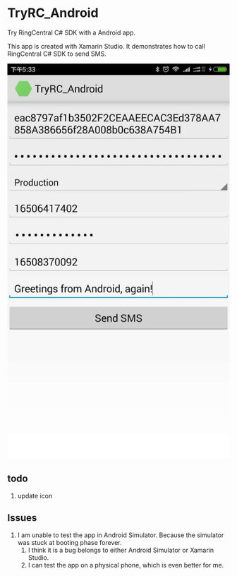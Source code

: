 # TryRC_Android

Try RingCentral C# SDK with a Android app.

This app is created with Xamarin Studio. It demonstrates how to call RingCentral C# SDK to send SMS.


![TryRC_Android](screenshot.jpg)


## todo

1. update icon


## Issues

1. I am unable to test the app in Android Simulator. Because the simulator was stuck at booting phase forever.
	1. I think it is a bug belongs to either Android Simulator or Xamarin Studio.
	1. I can test the app on a physical phone, which is even better for me.
